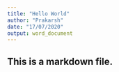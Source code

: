 ```yaml
---
title: "Hello World"
author: "Prakarsh"
date: "17/07/2020"
output: word_document
---
```


## This is a markdown file.